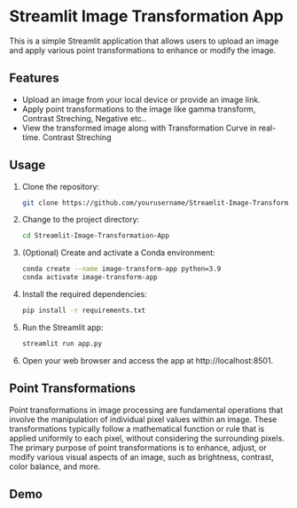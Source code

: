 # Streamlit Image Transformation App

This is a simple Streamlit application that allows users to upload an image and apply various point transformations to enhance or modify the image.

## Features

- Upload an image from your local device or provide an image link.
- Apply point transformations to the image like gamma transform, Contrast Streching, Negative etc..
- View the transformed image along with Transformation Curve in real-time.
Contrast Streching
## Usage

1. Clone the repository:

   ```bash
   git clone https://github.com/yourusername/Streamlit-Image-Transformation-App.git
2. Change to the project directory:

   ```bash
   cd Streamlit-Image-Transformation-App
4. (Optional) Create and activate a Conda environment:

   ```bash
   conda create --name image-transform-app python=3.9
   conda activate image-transform-app

5. Install the required dependencies:

   ```bash
   pip install -r requirements.txt
6. Run the Streamlit app:
 
   ```bash
   streamlit run app.py
7. Open your web browser and access the app at http://localhost:8501.

## Point Transformations

Point transformations in image processing are fundamental operations that involve the manipulation of individual pixel values within an image. These transformations typically follow a mathematical function or rule that is applied uniformly to each pixel, without considering the surrounding pixels. The primary purpose of point transformations is to enhance, adjust, or modify various visual aspects of an image, such as brightness, contrast, color balance, and more.

## Demo

